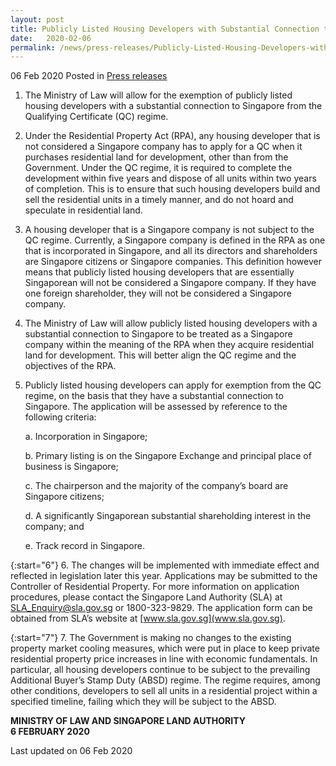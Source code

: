 ```yaml
---
layout: post
title: Publicly Listed Housing Developers with Substantial Connection to Singapore to be Exempted from Qualifying Certificate Regime
date:   2020-02-06
permalink: /news/press-releases/Publicly-Listed-Housing-Developers-with-Substantial-Connection-to-Singapore-to-be-Exempted-from-Qualifying-Certificate-Regime
---
```


06 Feb 2020 Posted in [Press releases](/news/press-releases)

1.	The Ministry of Law will allow for the exemption of publicly listed housing developers with a substantial connection to Singapore from the Qualifying Certificate (QC) regime.

2.	Under the Residential Property Act (RPA), any housing developer that is not considered a Singapore company has to apply for a QC when it purchases residential land for development, other than from the Government. Under the QC regime, it is required to complete the development within five years and dispose of all units within two years of completion. This is to ensure that such housing developers build and sell the residential units in a timely manner, and do not hoard and speculate in residential land. 

3.	A housing developer that is a Singapore company is not subject to the QC regime. Currently, a Singapore company is defined in the RPA as one that is incorporated in Singapore, and all its directors and shareholders are Singapore citizens or Singapore companies. This definition however means that publicly listed housing developers that are essentially Singaporean will not be considered a Singapore company. If they have one foreign shareholder, they will not be considered a Singapore company. 

4.	The Ministry of Law will allow publicly listed housing developers with a substantial connection to Singapore to be treated as a Singapore company within the meaning of the RPA when they acquire residential land for development. This will better align the QC regime and the objectives of the RPA. 

5.	Publicly listed housing developers can apply for exemption from the QC regime, on the basis that they have a substantial connection to Singapore. The application will be assessed by reference to the following criteria:

    a.	Incorporation in Singapore;
  
    b.	Primary listing is on the Singapore Exchange and principal place of business is Singapore;
  
    c.	The chairperson and the majority of the company’s board are Singapore citizens;
  
    d.	A significantly Singaporean substantial shareholding interest  in the company; and
  
    e.	Track record in Singapore.

{:start="6"}
6.	The changes will be implemented with immediate effect and reflected in legislation later this year. Applications may be submitted to the Controller of Residential Property. For more information on application procedures, please contact the Singapore Land Authority (SLA) at [SLA_Enquiry@sla.gov.sg](SLA_Enquiry@sla.gov.sg) or 1800-323-9829. The application form can be obtained from SLA’s website at [www.sla.gov.sg](www.sla.gov.sg). 

{:start="7"}
7.	The Government is making no changes to the existing property market cooling measures, which were put in place to keep private residential property price increases in line with economic fundamentals. In particular, all housing developers continue to be subject to the prevailing Additional Buyer’s Stamp Duty (ABSD) regime. The regime requires, among other conditions, developers to sell all units in a residential project within a specified timeline, failing which they will be subject to the ABSD.  


**MINISTRY OF LAW AND SINGAPORE LAND AUTHORITY**<br>
**6 FEBRUARY 2020**

<p class="right-side-updated">Last updated on 06 Feb 2020</p> 
